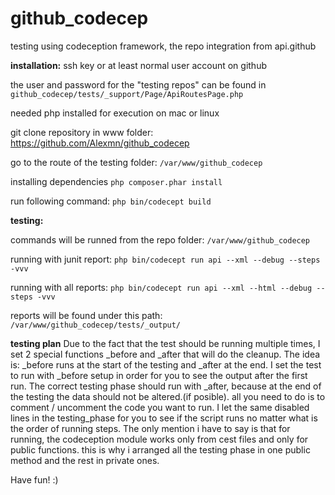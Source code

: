 # github_codecep
testing using codeception framework, the repo integration from api.github

**installation:**
ssh key or at least normal user account on github

the user and password for the "testing repos" can be found in `github_codecep/tests/_support/Page/ApiRoutesPage.php`

needed php installed for execution on mac or linux

git clone repository in www folder: https://github.com/Alexmn/github_codecep
 
go to the route of the testing folder: `/var/www/github_codecep`

installing dependencies `php composer.phar install` 

run following command: `php bin/codecept build`


**testing:** 

commands will be runned from the repo folder: `/var/www/github_codecep`

running with junit report:  `php bin/codecept run api --xml --debug --steps -vvv`

running with all reports: `php bin/codecept run api --xml --html --debug --steps -vvv`

reports will be found under this path: `/var/www/github_codecep/tests/_output/`

**testing plan**
Due to the fact that the test should be running multiple times, I set 2 special functions _before 
and _after that will do the cleanup. The idea is: _before runs at the start of the testing and 
_after at the end. 
I set the test to run with _before setup in order for you to see the output after the first run. 
The correct testing phase should run with _after, because at the end of the testing the data should 
not be altered.(if posible).
all you need to do is to comment / uncomment the code you want to run. I let the same disabled lines in the 
testing_phase for you to see if the script runs no matter what is the order of running steps.
The only mention i have to say is that for running, the codeception module works only from cest files 
and only for public functions. this is why i arranged all the testing phase in one public method 
and the rest in private ones.

Have fun! :) 
